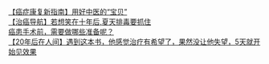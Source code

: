   
[【癌症康复新指南】用好中医的“宝贝”](http://www.dianyue.me/archives/429/fd286p7bu7i6z4zl/)  
[【治癌导航】若想笑在十年后,夏天排毒要抓住](http://www.dianyue.me/archives/460/znu9rxq0xf6lbzse/)  
[癌患手术前，需要做哪些准备呢？](http://www.dianyue.me/archives/460/30z3s76z1iwbi6ja/)  
[【20年后在人间】遇到这本书，他感觉治疗有希望了，果然没让他失望，5天就开始见效果](http://www.dianyue.me/archives/439/2yb8k33016hamzi8/)